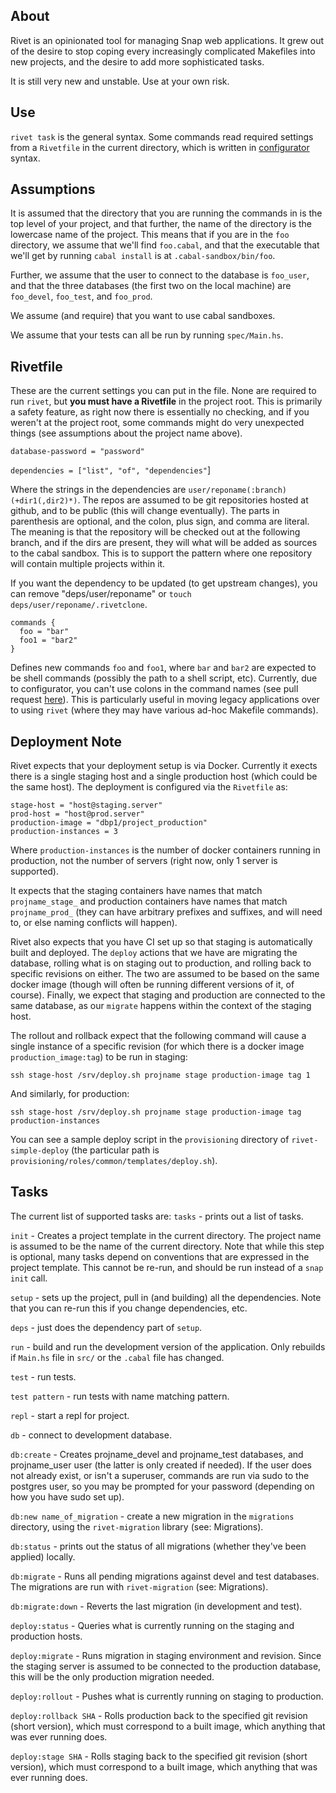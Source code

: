 ## About

Rivet is an opinionated tool for managing Snap web applications. It
grew out of the desire to stop coping every increasingly complicated
Makefiles into new projects, and the desire to add more sophisticated
tasks.

It is still very new and unstable. Use at your own risk.

## Use

`rivet task` is the general syntax. Some commands read required
settings from a `Rivetfile` in the current directory, which is written
in [configurator](http://hackage.haskell.org/package/configurator) syntax.

## Assumptions

It is assumed that the directory that you are running the commands in
is the top level of your project, and that further, the name of the
directory is the lowercase name of the project. This means that if you
are in the `foo` directory, we assume that we'll find `foo.cabal`, and
that the executable that we'll get by running `cabal install` is at
`.cabal-sandbox/bin/foo`.

Further, we assume that the user to connect to the database is
`foo_user`, and that the three databases (the first two on the local
machine) are `foo_devel`, `foo_test`, and `foo_prod`.

We assume (and require) that you want to use cabal sandboxes.

We assume that your tests can all be run by running `spec/Main.hs`.

## Rivetfile

These are the current settings you can put in the file. None are
required to run `rivet`, but **you must have a Rivetfile** in the
project root. This is primarily a safety feature, as right now there
is essentially no checking, and if you weren't at the project root,
some commands might do very unexpected things (see assumptions about
the project name above).

`database-password = "password"`

`dependencies = ["list", "of", "dependencies"`]

Where the strings in the dependencies are
`user/reponame(:branch)(+dir1(,dir2)*)`. The repos are assumed to be
git repositories hosted at github, and to be public (this will change
eventually). The parts in parenthesis are optional, and the colon,
plus sign, and comma are literal. The meaning is that the repository
will be checked out at the following branch, and if the dirs are
present, they will what will be added as sources to the cabal
sandbox. This is to support the pattern where one repository will
contain multiple projects within it.

If you want the dependency to be updated (to get upstream changes),
you can remove "deps/user/reponame" or `touch
deps/user/reponame/.rivetclone`.

```
commands {
  foo = "bar"
  foo1 = "bar2"
}
```

Defines new commands `foo` and `foo1`, where `bar` and `bar2` are
expected to be shell commands (possibly the path to a shell script,
etc). Currently, due to configurator, you can't use colons in the
command names (see pull request
[here](https://github.com/bos/configurator/pull/18)). This is particularly
useful in moving legacy applications over to using `rivet` (where they may
have various ad-hoc Makefile commands).

## Deployment Note

Rivet expects that your deployment setup is via Docker. Currently it
exects there is a single staging host and a single production host
(which could be the same host). The deployment is configured via the `Rivetfile` as:

```
stage-host = "host@staging.server"
prod-host = "host@prod.server"
production-image = "dbp1/project_production"
production-instances = 3
```

Where `production-instances` is the number of docker containers
running in production, not the number of servers (right now, only 1
server is supported).

It expects that the staging containers have names that match
`projname_stage_` and production containers have names that match
`projname_prod_` (they can have arbitrary prefixes and suffixes, and
will need to, or else naming conflicts will happen).

Rivet also expects that you have CI set up so that staging is
automatically built and deployed. The `deploy` actions that we have
are migrating the database, rolling what is on staging out to
production, and rolling back to specific revisions on either. The two
are assumed to be based on the same docker image (though will often be
running different versions of it, of course). Finally, we expect that
staging and production are connected to the same database, as our
`migrate` happens within the context of the staging host.

The rollout and rollback expect that the following command will cause
a single instance of a specific revision (for which there is a docker image
`production_image:tag`) to be run in staging:

`ssh stage-host /srv/deploy.sh projname stage production-image tag 1`

And similarly, for production:

`ssh stage-host /srv/deploy.sh projname stage production-image tag production-instances`

You can see a sample deploy script in the `provisioning` directory of
`rivet-simple-deploy` (the particular path is
`provisioning/roles/common/templates/deploy.sh`).

## Tasks

The current list of supported tasks are:
`tasks` - prints out a list of tasks.

`init` - Creates a project template in the current directory. The project
    name is assumed to be the name of the current directory. Note that
    while this step is optional, many tasks depend on conventions that are
    expressed in the project template. This cannot be re-run, and should be
    run instead of a `snap init` call.

`setup` - sets up the project, pull in (and building) all the
    dependencies. Note that you can re-run this if you change
    dependencies, etc.

`deps` - just does the dependency part of `setup`.

`run` - build and run the development version of the application. Only
    rebuilds if `Main.hs` file in `src/` or the `.cabal` file has changed.

`test` - run tests.

`test pattern` - run tests with name matching pattern.

`repl` - start a repl for project.

`db` - connect to development database.

`db:create` - Creates projname_devel and projname_test databases, and
    projname_user user (the latter is only created if needed). If the user
    does not already exist, or isn't a superuser, commands are run via sudo
    to the postgres user, so you may be prompted for your password (depending
    on how you have sudo set up).

`db:new name_of_migration` - create a new migration in the `migrations` directory, using
    the `rivet-migration` library (see: Migrations).

`db:status` - prints out the status of all migrations (whether they've been applied) locally.

`db:migrate` - Runs all pending migrations against devel and test databases. The migrations
    are run with `rivet-migration` (see: Migrations).

`db:migrate:down` - Reverts the last migration (in development and test).

`deploy:status` - Queries what is currently running on the staging and production hosts.

`deploy:migrate` - Runs migration in staging environment and
    revision. Since the staging server is assumed to be connected to the
    production database, this will be the only production migration
    needed.

`deploy:rollout` - Pushes what is currently running on staging to production.

`deploy:rollback SHA` - Rolls production back to the specified git
revision (short version), which must correspond to a built image,
which anything that was ever running does.

`deploy:stage SHA` - Rolls staging back to the specified git
revision (short version), which must correspond to a built image,
which anything that was ever running does.
